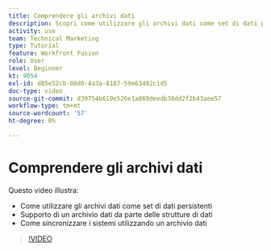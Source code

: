 ```yaml
---
title: Comprendere gli archivi dati
description: Scopri come utilizzare gli archivi dati come set di dati persistenti e come le strutture di dati supportano un archivio dati in [!DNL Adobe Workfront Fusion].
activity: use
team: Technical Marketing
type: Tutorial
feature: Workfront Fusion
role: User
level: Beginner
kt: 9054
exl-id: d85e52cb-08d0-4a3a-8187-59e63492c1d5
doc-type: video
source-git-commit: d39754b619e526e1a869deedb38dd2f2b43aee57
workflow-type: tm+mt
source-wordcount: '57'
ht-degree: 0%

---
```


# Comprendere gli archivi dati

Questo video illustra:

* Come utilizzare gli archivi dati come set di dati persistenti
* Supporto di un archivio dati da parte delle strutture di dati
* Come sincronizzare i sistemi utilizzando un archivio dati

>[!VIDEO](https://video.tv.adobe.com/v/335295/?quality=12)
